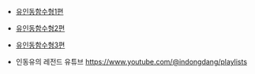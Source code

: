 - [유인동함수형1편](https://www.inflearn.com/course/%ED%95%A8%EC%88%98%ED%98%95-%ED%94%84%EB%A1%9C%EA%B7%B8%EB%9E%98%EB%B0%8D/dashboard)
- [유인동함수형2편](https://www.inflearn.com/course/functional-es6)
- [유인동함수형3편](https://www.inflearn.com/course/%ED%95%A8%EC%88%98%ED%98%95_ES6_%EC%9D%91%EC%9A%A9%ED%8E%B8)

- 인동유의 레전드 유튜브
  https://www.youtube.com/@indongdang/playlists
